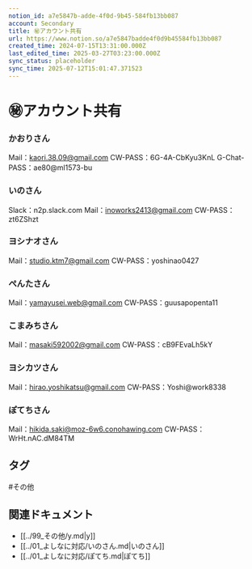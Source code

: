 ```yaml
---
notion_id: a7e5847b-adde-4f0d-9b45-584fb13bb087
account: Secondary
title: ㊙️アカウント共有
url: https://www.notion.so/a7e5847badde4f0d9b45584fb13bb087
created_time: 2024-07-15T13:31:00.000Z
last_edited_time: 2025-03-27T03:23:00.000Z
sync_status: placeholder
sync_time: 2025-07-12T15:01:47.371523
---
```

# ㊙️アカウント共有

### かおりさん
Mail：kaori.38.09@gmail.com
CW-PASS：6G-4A-CbKyu3KnL
G-Chat-PASS：ae80@ml1573-bu
### いのさん
Slack：n2p.slack.com
Mail：inoworks2413@gmail.com
CW-PASS：zt6ZShzt
### ヨシナオさん
Mail：studio.ktm7@gmail.com
CW-PASS：yoshinao0427
### ぺんたさん
Mail：yamayusei.web@gmail.com
CW-PASS：guusapopenta11
### こまみちさん
Mail：masaki592002@gmail.com
CW-PASS：cB9FEvaLh5kY
### ヨシカツさん
Mail：hirao.yoshikatsu@gmail.com
CW-PASS：Yoshi@work8338
### ぽてちさん
Mail：hikida.saki@moz-6w6.conohawing.com
CW-PASS：WrHt.nAC.dM84TM

## タグ

#その他 

## 関連ドキュメント

- [[../99_その他/y.md|y]]
- [[../01_よしなに対応/いのさん.md|いのさん]]
- [[../01_よしなに対応/ぽてち.md|ぽてち]]
